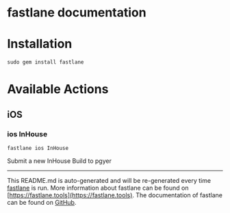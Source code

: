 fastlane documentation
================
# Installation
```
sudo gem install fastlane
```
# Available Actions
## iOS
### ios InHouse
```
fastlane ios InHouse
```
Submit a new InHouse Build to pgyer

----

This README.md is auto-generated and will be re-generated every time [fastlane](https://fastlane.tools) is run.
More information about fastlane can be found on [https://fastlane.tools](https://fastlane.tools).
The documentation of fastlane can be found on [GitHub](https://github.com/fastlane/fastlane/tree/master/fastlane).
